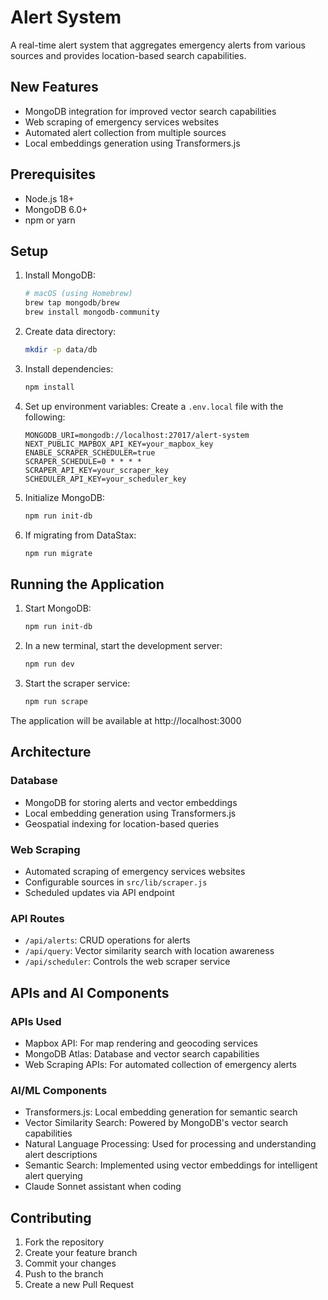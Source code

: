 # Alert System

A real-time alert system that aggregates emergency alerts from various sources and provides location-based search capabilities.

## New Features

- MongoDB integration for improved vector search capabilities
- Web scraping of emergency services websites
- Automated alert collection from multiple sources
- Local embeddings generation using Transformers.js

## Prerequisites

- Node.js 18+
- MongoDB 6.0+
- npm or yarn

## Setup

1. Install MongoDB:
   ```bash
   # macOS (using Homebrew)
   brew tap mongodb/brew
   brew install mongodb-community
   ```

2. Create data directory:
   ```bash
   mkdir -p data/db
   ```

3. Install dependencies:
   ```bash
   npm install
   ```

4. Set up environment variables:
   Create a `.env.local` file with the following:
   ```
   MONGODB_URI=mongodb://localhost:27017/alert-system
   NEXT_PUBLIC_MAPBOX_API_KEY=your_mapbox_key
   ENABLE_SCRAPER_SCHEDULER=true
   SCRAPER_SCHEDULE=0 * * * *
   SCRAPER_API_KEY=your_scraper_key
   SCHEDULER_API_KEY=your_scheduler_key
   ```

5. Initialize MongoDB:
   ```bash
   npm run init-db
   ```

6. If migrating from DataStax:
   ```bash
   npm run migrate
   ```

## Running the Application

1. Start MongoDB:
   ```bash
   npm run init-db
   ```

2. In a new terminal, start the development server:
   ```bash
   npm run dev
   ```

3. Start the scraper service:
   ```bash
   npm run scrape
   ```

The application will be available at http://localhost:3000

## Architecture

### Database
- MongoDB for storing alerts and vector embeddings
- Local embedding generation using Transformers.js
- Geospatial indexing for location-based queries

### Web Scraping
- Automated scraping of emergency services websites
- Configurable sources in `src/lib/scraper.js`
- Scheduled updates via API endpoint

### API Routes
- `/api/alerts`: CRUD operations for alerts
- `/api/query`: Vector similarity search with location awareness
- `/api/scheduler`: Controls the web scraper service

## APIs and AI Components

### APIs Used
- Mapbox API: For map rendering and geocoding services
- MongoDB Atlas: Database and vector search capabilities
- Web Scraping APIs: For automated collection of emergency alerts

### AI/ML Components
- Transformers.js: Local embedding generation for semantic search
- Vector Similarity Search: Powered by MongoDB's vector search capabilities
- Natural Language Processing: Used for processing and understanding alert descriptions
- Semantic Search: Implemented using vector embeddings for intelligent alert querying
- Claude Sonnet assistant when coding 

## Contributing

1. Fork the repository
2. Create your feature branch
3. Commit your changes
4. Push to the branch
5. Create a new Pull Request
